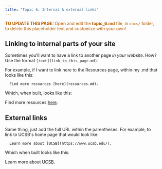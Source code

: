 ```yaml
---
title: "Topic 6: Internal & external links"
---
```


<p style="color: #ba5e00"><b>TO UPDATE THIS PAGE:</b> Open and edit the <b>topic_6.md</b> file, in <code>docs/</code> folder, to delete this placeholder text and customize with your own!</p>

## Linking to internal parts of your site

Sometimes you'll want to have a link to another page *in your website*. How? Use the format `[text](link_to_this_page.md)`. 

For example, if I want to link here to the Resources page, within my .md that looks like this: 

      Find more resources [here](resources.md). 

Which, when built, looks like this: 

Find more resources [here](resources.md).


## External links

Same thing, just add the full URL within the parentheses. For example, to link to UCSB's home page that would look like: 

      Learn more about [UCSB](https://www.ucsb.edu/).
      
Which when built looks like this: 

Learn more about [UCSB](https://www.ucsb.edu/).
